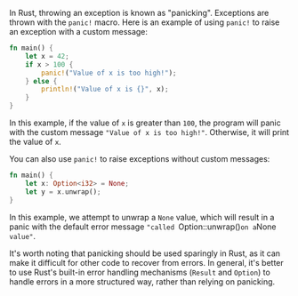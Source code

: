 In Rust, throwing an exception is known as "panicking". Exceptions are thrown with the `panic!` macro. Here is an example of using `panic!` to raise an exception with a custom message:

```rust
fn main() {
    let x = 42;
    if x > 100 {
        panic!("Value of x is too high!");
    } else {
        println!("Value of x is {}", x);
    }
}
```

In this example, if the value of `x` is greater than `100`, the program will panic with the custom message `"Value of x is too high!"`. Otherwise, it will print the value of `x`.

You can also use `panic!` to raise exceptions without custom messages:

```rust
fn main() {
    let x: Option<i32> = None;
    let y = x.unwrap();
}
```

In this example, we attempt to unwrap a `None` value, which will result in a panic with the default error message `"called `Option::unwrap()` on a `None` value"`.

It's worth noting that panicking should be used sparingly in Rust, as it can make it difficult for other code to recover from errors. In general, it's better to use Rust's built-in error handling mechanisms (`Result` and `Option`) to handle errors in a more structured way, rather than relying on panicking.
